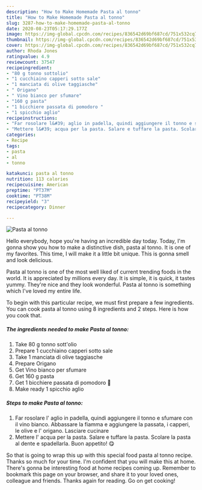 ```yaml
---
description: "How to Make Homemade Pasta al tonno"
title: "How to Make Homemade Pasta al tonno"
slug: 3287-how-to-make-homemade-pasta-al-tonno
date: 2020-08-23T05:17:29.177Z
image: https://img-global.cpcdn.com/recipes/836542d69bf687cd/751x532cq70/pasta-al-tonno-recipe-main-photo.jpg
thumbnail: https://img-global.cpcdn.com/recipes/836542d69bf687cd/751x532cq70/pasta-al-tonno-recipe-main-photo.jpg
cover: https://img-global.cpcdn.com/recipes/836542d69bf687cd/751x532cq70/pasta-al-tonno-recipe-main-photo.jpg
author: Rhoda Jones
ratingvalue: 4.9
reviewcount: 37547
recipeingredient:
- "80 g tonno sottolio"
- "1 cucchiaino capperi sotto sale"
- "1 manciata di olive taggiasche"
- " Origano"
- " Vino bianco per sfumare"
- "160 g pasta"
- "1 bicchiere passata di pomodoro "
- "1 spicchio aglio"
recipeinstructions:
- "Far rosolare l&#39; aglio in padella, quindi aggiungere il tonno e sfumare con il vino bianco. Abbassare la fiamma e aggiungere la passata, i capperi, le olive e l&#39; origano. Lasciare cucinare"
- "Mettere l&#39; acqua per la pasta. Salare e tuffare la pasta. Scolare la pasta al dente e spadellarla. Buon appetito! 😋"
categories:
- Recipe
tags:
- pasta
- al
- tonno

katakunci: pasta al tonno 
nutrition: 113 calories
recipecuisine: American
preptime: "PT37M"
cooktime: "PT38M"
recipeyield: "3"
recipecategory: Dinner

---
```



![Pasta al tonno](https://img-global.cpcdn.com/recipes/836542d69bf687cd/751x532cq70/pasta-al-tonno-recipe-main-photo.jpg)

Hello everybody, hope you're having an incredible day today. Today, I'm gonna show you how to make a distinctive dish, pasta al tonno. It is one of my favorites. This time, I will make it a little bit unique. This is gonna smell and look delicious.

Pasta al tonno is one of the most well liked of current trending foods in the world. It is appreciated by millions every day. It is simple, it is quick, it tastes yummy. They're nice and they look wonderful. Pasta al tonno is something which I've loved my entire life.




To begin with this particular recipe, we must first prepare a few ingredients. You can cook pasta al tonno using 8 ingredients and 2 steps. Here is how you cook that.

<!--inarticleads1-->

##### The ingredients needed to make Pasta al tonno:

1. Take 80 g tonno sott&#39;olio
1. Prepare 1 cucchiaino capperi sotto sale
1. Take 1 manciata di olive taggiasche
1. Prepare  Origano
1. Get  Vino bianco per sfumare
1. Get 160 g pasta
1. Get 1 bicchiere passata di pomodoro 🍅
1. Make ready 1 spicchio aglio




<!--inarticleads2-->

##### Steps to make Pasta al tonno:

1. Far rosolare l&#39; aglio in padella, quindi aggiungere il tonno e sfumare con il vino bianco. Abbassare la fiamma e aggiungere la passata, i capperi, le olive e l&#39; origano. Lasciare cucinare
1. Mettere l&#39; acqua per la pasta. Salare e tuffare la pasta. Scolare la pasta al dente e spadellarla. Buon appetito! 😋




So that is going to wrap this up with this special food pasta al tonno recipe. Thanks so much for your time. I'm confident that you will make this at home. There's gonna be interesting food at home recipes coming up. Remember to bookmark this page on your browser, and share it to your loved ones, colleague and friends. Thanks again for reading. Go on get cooking!

